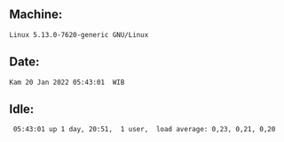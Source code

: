 ## Machine:
```
Linux 5.13.0-7620-generic GNU/Linux
```
## Date:
```
Kam 20 Jan 2022 05:43:01  WIB
```
## Idle:
```
 05:43:01 up 1 day, 20:51,  1 user,  load average: 0,23, 0,21, 0,20
```

